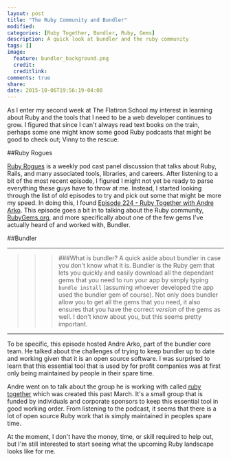 ```yaml
---
layout: post
title: "The Ruby Community and Bundler"
modified:
categories: [Ruby Together, Bundler, Ruby, Gems]
description: A quick look at bundler and the ruby community
tags: []
image:
  feature: bundler_background.png
  credit:
  creditlink:
comments: true
share:
date: 2015-10-06T19:56:19-04:00
---
```

As I enter my second week at The Flatiron School my interest in learning about Ruby and the tools that I need to be a web developer continues to grow. I figured that since I can't always read text books on the train, perhaps some one might know some good Ruby podcasts that might be good to check out; Vinny to the rescue.

##Ruby Rogues

[Ruby Rogues](https://devchat.tv/ruby-rogues/) is a weekly pod cast panel discussion that talks about Ruby, Rails, and many associated tools, libraries, and careers. After listening to a bit of the most recent episode, I figured I might not yet be ready to parse everything these guys have to throw at me. Instead, I started looking through the list of old episodes to try and pick out some that might be more my speed. In doing this, I found [Episode 224 - Ruby Together with Andre Arko](https://devchat.tv/ruby-rogues/224-rr-ruby-together-with-andr-arko). This episode goes a bit in to talking about the Ruby community, [RubyGems.org](https://rubygems.org/), and more specifically about one of the few gems I've actually heard of and worked with, Bundler. 

##Bundler

--------------

>>>###What is bundler?
>>>A quick aside about bundler in case you don't know what it is. Bundler is the Ruby gem that lets you quickly and easily download all the dependant gems that you need to run your app by simply typing ```bundle install``` (assuming whoever developed the app used the bundler gem of course). Not only does bundler allow you to get all the gems that you need, it also ensures that you have the correct *version* of the gems as well. I don't know about you, but this seems pretty important. 

---------------

To be specific, this episode hosted Andre Arko, part of the bundler core team. He talked about the challenges of trying to keep bundler up to date and working given that it is an open source software. I was surprised to learn that this essential tool that is used by for profit companies was at first only being maintained by people in their spare time. 

Andre went on to talk about the group he is working with called [ruby together](https://rubytogether.org/) which was created this past March. It's a small group that is funded by individuals and corporate sponsors to keep this essential tool in good working order. From listening to the podcast, it seems that there is a lot of open source Ruby work that is simply maintained in peoples spare time. 

At the moment, I don't have the money, time, or skill required to help out, but I'm still interested to start seeing what the upcoming Ruby landscape looks like for me. 




